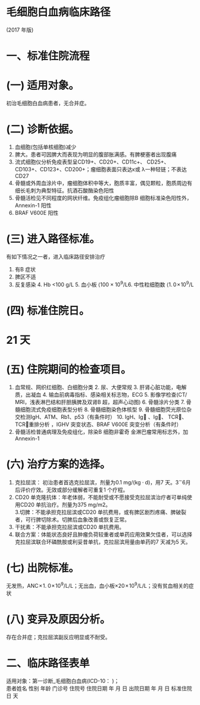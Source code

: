 # 毛细胞白血病临床路径  
(2017 年版)  
# 一、标准住院流程  
# (一) 适用对象。  
初治毛细胞白血病患者，无合并症。  
# (二) 诊断依据。  
1. 血细胞(包括单核细胞)减少  
2. 脾大。患者可因脾大而表现为明显的腹部胀满感。有脾梗塞者出现腹痛  
3. 流式细胞仪分析免疫表型呈$\mathrm{CD19+}$、$\mathrm{CD20+}$、CD11c+、
$\mathrm{CD25+}$、$\mathrm{CD103+}$、$\mathrm{CD123+}$、$\mathrm{CD200+}$；瘤细胞表面只表达$\upkappa$或
$\uplambda$一种轻链；不表达CD27  
4. 骨髓或外周血涂片中，瘤细胞体积中等大，胞质丰富，偶见颗粒，胞质周边有细长毛刺为典型特征。抗酒石酸酶染色阳性  
5. 骨髓活检见不同程度的网状纤维。免疫组化瘤细胞除B 细胞标准染色阳性外，Annexin-1 阳性  
6. BRAF V600E 阳性  
# (三) 进入路径标准。  
有如下情况之一者，进入临床路径安排治疗  
1. 有B 症状  
2. 脾区不适  
3. 反复感染 4. Hb <100 g/L  5. 血小板 ${\langle100\times10^{9}/\mathrm{L}}$6. 中性粒细胞数 ${\langle1.\,0\!\times\!10^{9}/\mathrm{L}}$  
# (四) 标准住院日。  
# 21 天  
# (五) 住院期间的检查项目。  
1. 血常规、网织红细胞、白细胞分类  2. 尿、大便常规 3. 肝肾心脏功能，电解质，出凝血  4. 输血前病毒指标、感染相关标志物，ECG 5. 影像学检查(CT/ MRI，浅表淋巴结和肝胆胰脾及双肾B 超，超声心动图) 6. 骨髓涂片分类  7. 骨髓细胞流式免疫细胞表型分析 8. 骨髓细胞染色体核型 9. 骨髓细胞荧光原位杂交检测IgH、ATM、Rb1、p53（有条件时） 10.  IgH、Ig 、Ig、 TCR、 TCR重排分析 ，IGHV 突变状态、BRAF V600E 突变分析（有条件时）  
11. 骨髓活检普通病理及免疫组化，除染B 细胞非霍奇 金淋巴瘤常用标志外，加Annexin-1  
# (六) 治疗方案的选择。  
1. 克拉屈滨： 初治患者首选克拉屈滨，剂量为0.1 $\mathrm{{mg/\left(kg{\cdot}d\right)}}$，用7 天。$3^{\sim}6$月后评价疗效。无效或部分缓解者可重复1 个疗程。  
2. CD20 单克隆抗体：年老体弱，不能耐受或不愿接受克拉屈滨治疗者可单纯使用CD20 单抗治疗。剂量为375 mg/m2。  
3.切脾：不能承担克拉屈滨或CD20 单抗费用，或有脾区剧烈疼痛、脾破裂者，可行脾切除术。切脾后血象改善或恢复正常。  
4. 干扰素：不能承担克拉屈滨或CD20 单抗费用。  
5. 联合方案：体能状态良好且肿瘤负荷较重者或单药应用效果欠佳者，可以选择克拉屈滨联合环磷酰胺或利妥昔单抗，克拉屈滨用量由单药的7 天减为5 天。  
# (七) 出院标准。  
无发热，$\mathrm{ANC}\!\times\!1.\;0\!\times\!10^{9}/\mathrm{L}$/L；无出血，血小板${\displaystyle\times20\!\times\!10^{9}/\mathrm{L}}$/L；没有贫血相关的症状  
# (八) 变异及原因分析。  
存在合并症；克拉屈滨副反应明显或不耐受。  
# 二、临床路径表单  
适用对象：第一诊断_毛细胞白血病(ICD-10：      )；  
患者姓名             性别    年龄        门诊号         住院号           住院日期       年  月  日   出院日期      年  月   日  标准住院日      天  

